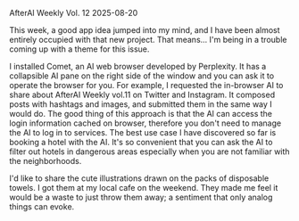AfterAI Weekly
Vol. 12
2025-08-20

This week, a good app idea jumped into my mind, and
I have been almost entirely occupied with that new project.
That means... I'm being in a trouble coming up with a theme
for this issue.

I installed Comet, an AI web browser developed by
Perplexity. It has a collapsible AI pane on the right side of
the window and you can ask it to operate the browser for you.
For example, I requested the in-browser AI to share about
AfterAI Weekly vol.11 on Twitter and Instagram. It composed
posts with hashtags and images, and submitted them in the
same way I would do. The good thing of this approach is that
the AI can access the login information cached on browser, therefore
you don't need to manage the AI to log in to services. The best
use case I have discovered so far is booking a hotel with the AI.
It's so convenient that you can ask the AI to filter out hotels
in dangerous areas especially when you are not familiar with the
neighborhoods.

I'd like to share the cute illustrations
drawn on the packs of disposable towels. I got
them at my local cafe on the weekend. They
made me feel it would be a waste to just throw them away;
a sentiment that only analog things can evoke.